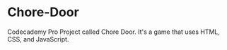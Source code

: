 # Chore-Door
Codecademy Pro Project called Chore Door. It's a game that uses HTML, CSS, and JavaScript. 
